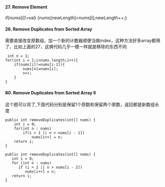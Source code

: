 #### 27. Remove Element
if(nums[i]!=val) {nums[newLength]=nums[i];newLength++;}

#### 26. Remove Duplicates from Sorted Array
需要直接改变原数组，加一个新的计数器顺便当做index，这种方法好多array都用了，比如上面的27，这俩代码几乎一模一样就是移除的东西不同
```
 int n = 1;
for(int i = 1;i<nums.length;i++){
    if(nums[i]!=nums[i-1]){
        nums[n]=nums[i];
        n++;
    }
}
```

#### 80. Remove Duplicates from Sorted Array II
这个题可以背了,下面代码分别是保留1个原数和保留两个原数，返回都是新数组长度
```
public int removeDuplicates(int[] nums) {
    int i = 0;
    for(int n : nums)
        if(i < 1 || n > nums[i - 1]) 
            nums[i++] = n;
    return i;
}
```
```
public int removeDuplicates(int[] nums) {
   int i = 0;
   for (int n : nums)
      if (i < 2 || n > nums[i - 2])
         nums[i++] = n;
   return i;
}
```
